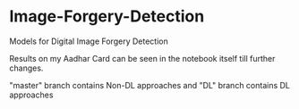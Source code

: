 # Image-Forgery-Detection

Models for Digital Image Forgery Detection

Results on my Aadhar Card can be seen in the notebook itself till further changes.

"master" branch contains Non-DL approaches and "DL" branch contains DL approaches

